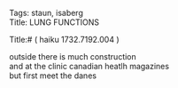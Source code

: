 Tags: staun, isaberg  
Title: LUNG FUNCTIONS  
  
Title:# ( haiku 1732.7192.004 )  
  
outside there is much construction  
and at the clinic canadian heatlh magazines  
but first meet the danes  
